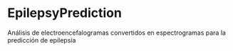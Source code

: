 # EpilepsyPrediction
Análisis de electroencefalogramas convertidos en espectrogramas para la predicción de epilepsia
